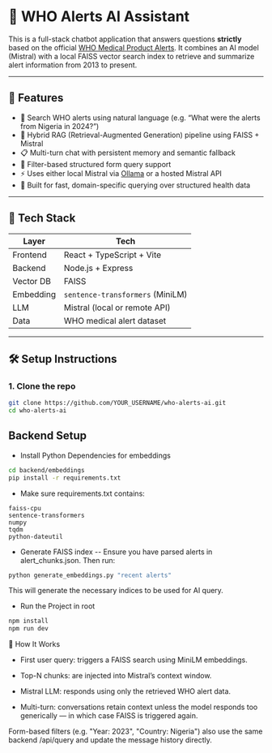 # 🧠 WHO Alerts AI Assistant

This is a full-stack chatbot application that answers questions **strictly** based on the official [WHO Medical Product Alerts](https://www.who.int/teams/regulation-prequalification/incidents-and-SF/full-list-of-who-medical-product-alerts). It combines an AI model (Mistral) with a local FAISS vector search index to retrieve and summarize alert information from 2013 to present.

---

## 🚀 Features

- 🔎 Search WHO alerts using natural language (e.g. “What were the alerts from Nigeria in 2024?”)
- 🧠 Hybrid RAG (Retrieval-Augmented Generation) pipeline using FAISS + Mistral
- 📋 Multi-turn chat with persistent memory and semantic fallback
- 📅 Filter-based structured form query support
- ⚡ Uses either local Mistral via [Ollama](https://ollama.com) or a hosted Mistral API
- 🎯 Built for fast, domain-specific querying over structured health data

---

## 🧰 Tech Stack

| Layer     | Tech                          |
|-----------|-------------------------------|
| Frontend  | React + TypeScript + Vite     |
| Backend   | Node.js + Express             |
| Vector DB | FAISS                         |
| Embedding | `sentence-transformers` (MiniLM) |
| LLM       | Mistral (local or remote API) |
| Data      | WHO medical alert dataset     |

---

## 🛠️ Setup Instructions

### 1. Clone the repo

```bash
git clone https://github.com/YOUR_USERNAME/who-alerts-ai.git
cd who-alerts-ai
```

## Backend Setup
- Install Python Dependencies for embeddings
```bash
cd backend/embeddings
pip install -r requirements.txt
```
- Make sure requirements.txt contains:
```
faiss-cpu
sentence-transformers
numpy
tqdm
python-dateutil
```
- Generate FAISS index
-- Ensure you have parsed alerts in alert_chunks.json. Then run:
```bash
python generate_embeddings.py "recent alerts"
```
 This will generate the necessary indices to be used for AI query.
- Run the Project in root
```bash
npm install
npm run dev
```

🧠 How It Works

- First user query: triggers a FAISS search using MiniLM embeddings.

- Top-N chunks: are injected into Mistral’s context window.

- Mistral LLM: responds using only the retrieved WHO alert data.

- Multi-turn: conversations retain context unless the model responds too generically — in which case FAISS is triggered again.

Form-based filters (e.g. "Year: 2023", "Country: Nigeria") also use the same backend /api/query and update the message history directly.

